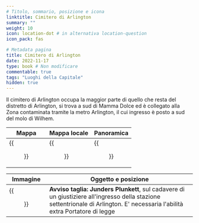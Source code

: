 ```yaml
---
# Titolo, sommario, posizione e icona
linktitle: Cimitero di Arlington
summary: ""
weight: 10
icon: location-dot # in alternativa location-question
icon_pack: fas

# Metadata pagina
title: Cimitero di Arlington
date: 2022-11-17
type: book # Non modificare
commentable: true
tags: "Luoghi della Capitale"
hidden: true
---
```





Il cimitero di Arlington occupa la maggior parte di quello che resta del distretto di Arlington,  si trova a sud di Mamma Dolce ed è collegato alla Zona contaminata tramite la metro Arlington, il cui ingresso è posto a sud del molo di Wilhem.

| Mappa | Mappa locale | Panoramica |
| ----- | ------------ | ---------- |
| {{<figure src="Arlington_Cemetery_loc.webp">}}  | {{<figure src="Arlington_Cemetery_map.webp">}}  | {{<figure src="Arlington_Cemetery.webp">}}  |

| Immagine                 | Oggetto e posizione                                                                                                                                                           | 
| ------------------------ | ----------------------------------------------------------------------------------------------------------------------------------------------------------------------------- |
| {{<figure src="Dead_Regulator.webp">}} | **Avviso taglia: Junders Plunkett**, sul cadavere di un giustiziere all'ingresso della stazione settentrionale di Arlington. E' necessaria l'abilità extra Portatore di legge |
